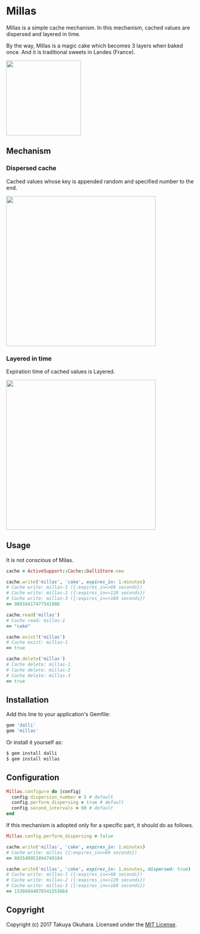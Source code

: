 # Millas

Millas is a simple cache mechanism. In this mechanism, cached values are dispersed and layered in time.

By the way, Millas is a magic cake which becomes 3 layers when baked once. And it is traditional sweets in Landes (France).

<img src="https://user-images.githubusercontent.com/4189626/27506204-9d02d5f0-58ee-11e7-8517-8b16a003fd42.png" width="200px">

## Mechanism

### Dispersed cache

Cached values whose key is appended random and specified number to the end.

<img src="https://user-images.githubusercontent.com/4189626/27507452-b372eebc-590a-11e7-88fc-32cc424454b7.jpg" width="400px">

### Layered in time

Expiration time of cached values is Layered.

<img src="https://user-images.githubusercontent.com/4189626/27507451-b2760260-590a-11e7-90a9-d481cb4e8bc2.png" width="400px">

## Usage

It is not conscious of Milas.

```ruby
cache = ActiveSupport::Cache::DalliStore.new

cache.write('millas', 'cake', expires_in: 1.minutes)
# Cache write: millas-1 ({:expires_in=>60 seconds})
# Cache write: millas-2 ({:expires_in=>120 seconds})
# Cache write: millas-3 ({:expires_in=>180 seconds})
=> 90916417477541888

cache.read('millas')
# Cache read: millas-2
=> "cake"

cache.exist?('millas')
# Cache exist: millas-1
=> true

cache.delete('millas')
# Cache delete: millas-1
# Cache delete: millas-2
# Cache delete: millas-3
=> true
```

## Installation
Add this line to your application's Gemfile:

```ruby
gem 'dalli'
gem 'millas'
```

Or install it yourself as:
```bash
$ gem install dalli
$ gem install millas
```

## Configuration

```ruby
Millas.configure do |config|
  config.dispersion_number = 5 # default
  config.perform_dispersing = true # default
  config.second_intervals = 60 # default
end
```

If this mechanism is adopted only for a specific part, it should do as follows.

```ruby
Millas.config.perform_dispersing = false

cache.write('millas', 'cake', expires_in: 1.minutes)
# Cache write: millas ({:expires_in=>60 seconds})
=> 883549951894749184

cache.write('millas', 'cake', expires_in: 1.minutes, dispersed: true)
# Cache write: millas-1 ({:expires_in=>60 seconds})
# Cache write: millas-2 ({:expires_in=>120 seconds})
# Cache write: millas-3 ({:expires_in=>180 seconds})
=> 15366844878541553664
```

## Copyright
Copyright (c) 2017 Takuya Okuhara. Licensed under the  [MIT License](http://opensource.org/licenses/MIT).
